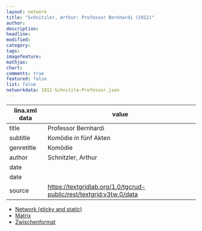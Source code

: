 ```yaml
---
layout: network
title: "Schnitzler, Arthur: Professor Bernhardi (1912)"
author:
description:
headline:
modified:
category:
tags:
imagefeature: 
mathjax: 
chart: 
comments: true
featured: false
list: false
networkdata: 1912-Schnitzle-Professor.json
---
```

lina.xml data  | value
------------- | -------------
title|Professor Bernhardi
subtitle|Komödie in fünf Akten
genretitle|Komödie
author|Schnitzler, Arthur
date|
date|
source|https://textgridlab.org/1.0/tgcrud-public/rest/textgrid:v3tw.0/data


* [Network (sticky and static)](/network343)
* [Matrix](/matrix343)
* [Zwischenformat](/lina343 )
